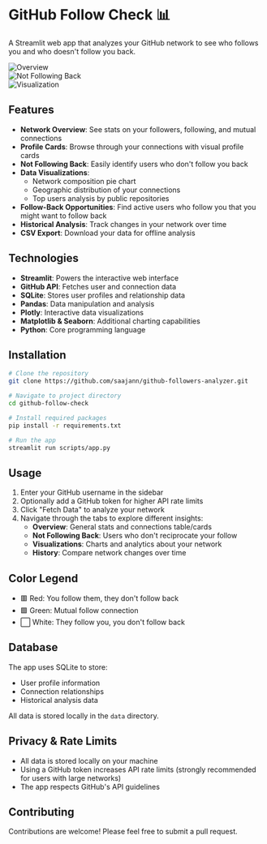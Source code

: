 # GitHub Follow Check 📊

A Streamlit web app that analyzes your GitHub network to see who follows you and who doesn't follow you back.

![Overview](screens/overview.png)  
![Not Following Back](screens/not_following_back.png)  
![Visualization](screens/visualization.png)  

## Features

- **Network Overview**: See stats on your followers, following, and mutual connections
- **Profile Cards**: Browse through your connections with visual profile cards
- **Not Following Back**: Easily identify users who don't follow you back
- **Data Visualizations**: 
  - Network composition pie chart
  - Geographic distribution of your connections
  - Top users analysis by public repositories
- **Follow-Back Opportunities**: Find active users who follow you that you might want to follow back
- **Historical Analysis**: Track changes in your network over time
- **CSV Export**: Download your data for offline analysis

## Technologies

- **Streamlit**: Powers the interactive web interface
- **GitHub API**: Fetches user and connection data
- **SQLite**: Stores user profiles and relationship data
- **Pandas**: Data manipulation and analysis
- **Plotly**: Interactive data visualizations
- **Matplotlib & Seaborn**: Additional charting capabilities
- **Python**: Core programming language

## Installation

```bash
# Clone the repository
git clone https://github.com/saajann/github-followers-analyzer.git

# Navigate to project directory
cd github-follow-check

# Install required packages
pip install -r requirements.txt

# Run the app
streamlit run scripts/app.py
```

## Usage

1. Enter your GitHub username in the sidebar
2. Optionally add a GitHub token for higher API rate limits
3. Click "Fetch Data" to analyze your network
4. Navigate through the tabs to explore different insights:
   - **Overview**: General stats and connections table/cards
   - **Not Following Back**: Users who don't reciprocate your follow
   - **Visualizations**: Charts and analytics about your network
   - **History**: Compare network changes over time

## Color Legend

- 🟥 Red: You follow them, they don't follow back
- 🟩 Green: Mutual follow connection
- ⬜ White: They follow you, you don't follow back

## Database

The app uses SQLite to store:
- User profile information
- Connection relationships
- Historical analysis data

All data is stored locally in the `data` directory.

## Privacy & Rate Limits

- All data is stored locally on your machine
- Using a GitHub token increases API rate limits (strongly recommended for users with large networks)
- The app respects GitHub's API guidelines

## Contributing

Contributions are welcome! Please feel free to submit a pull request.
